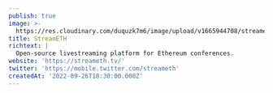 ```yaml
---
publish: true
image: >-
  https://res.cloudinary.com/duquzk7m6/image/upload/v1665944708/streameth_fsopxq.png
title: StreamETH
richtext: |
  Open-source livestreaming platform for Ethereum conferences.
website: 'https://streameth.tv/'
twitter: 'https://mobile.twitter.com/streameth'
createdAt: '2022-09-26T18:30:00.000Z'
---
```


